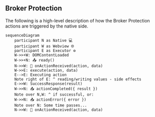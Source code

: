 ## Broker Protection

The following is a high-level description of how the Broker Protection actions are triggered by the native side. 

```mermaid
sequenceDiagram
    participant N as Native 💻
    participant W as Webview 🌐
    participant E as Executor ⚙️
    W->>+W: DOMContentLoaded
    W->>+N: 📤 ready()
    N->>W: 📩 onActionReceived(action, data)
    W->>E: execute(action, data)
    E-->E: Executing action
    Note right of E: ^ reading/writing values - side effects
    E->>W: SuccessResponse(result)
    W->>N: 📤 actionCompleted({ result })
    Note over N,W: ^ if successful, or:
    W->>N: 📤 actionError({ error })
    Note over N: Some time passes...
    N->>W: 📩 onActionReceived(action, data)
```
